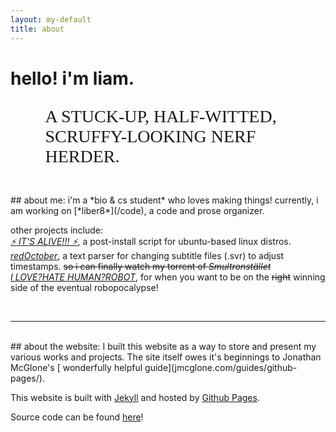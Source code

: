 ```yaml
---
layout: my-default
title: about
---
```


# hello! i'm liam. <object type="image/svg+xml" data="../assets/iconSmile5Optimized.svg"></object>
<!-- <img style="width:65%; padding-left:10%; padding-top:1%;" src="/images/nerfHerder4.png"> -->
<p style="font-family: 'EB Garamond'; padding-left: 11%; font-size: 2em">A STUCK-UP, HALF-WITTED, SCRUFFY-LOOKING NERF HERDER.</p>


<br />
## about me:
i'm a *bio & cs student* who loves making things! currently, i am working on [*liber8*](/code), a code and prose organizer.

other projects include:<br />
[*⚡ IT'S ALIVE!!! ⚡*](/code), a post-install script for ubuntu-based linux distros.<br />
[*redOctober*](/code), a text parser for changing subtitle files (.svr) to adjust timestamps. <strike>so i can finally watch my torrent of <em>Smultronstället</em></strike><br />
[*I LOVE?HATE HUMAN?ROBOT*](/code), for when you want to be on the ~~right~~ winning side of the eventual robopocalypse!<br />


<br />

---

<br />
## about the website:    
I built this website as a way to store and present my various works and projects. The site itself owes it's beginnings to Jonathan McGlone's [	wonderfully helpful guide](jmcglone.com/guides/github-pages/).

This website is built with [Jekyll](https://jekyllrb.com/) and hosted by [Github Pages](https://pages.github.com/).

Source code can be found [here](https://github.com/lbeckman314/lbeckman314.github.io)! 
